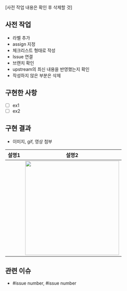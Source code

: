 [사전 작업 내용은 확인 후 삭제할 것]
## 사전 작업
- 라벨 추가
- assign 지정
- 체크리스트 형태로 작성
- Issue 연결
- 브랜치 확인
- upstream의 최신 내용을 반영했는지 확인
- 작성하지 않은 부분은 삭제

## 구현한 사항
- [ ] ex1
- [ ] ex2

## 구현 결과
- 이미지, gif, 영상 첨부

|설명1|설명2|
|---|---|
|![]()|<img src="" width=300>|

## 관련 이슈
- #issue number, #issue number
